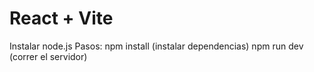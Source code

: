 # React + Vite
Instalar
  node.js
Pasos:
  npm install (instalar dependencias)
  npm run dev  (correr el servidor)
